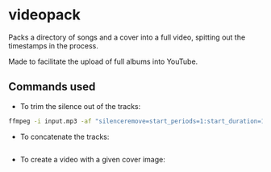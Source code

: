 # videopack

Packs a directory of songs and a cover into a full video, spitting out the timestamps in the process.

Made to facilitate the upload of full albums into YouTube.

## Commands used

- To trim the silence out of the tracks:

```bash
ffmpeg -i input.mp3 -af "silenceremove=start_periods=1:start_duration=1:start_threshold=-60dB:detection=peak,aformat=dblp,areverse,silenceremove=start_periods=1:start_duration=1:start_threshold=-60dB:detection=peak,aformat=dblp,areverse" output.flac
```

- To concatenate the tracks:
```bash
```

- To create a video with a given cover image:

```bash
```
